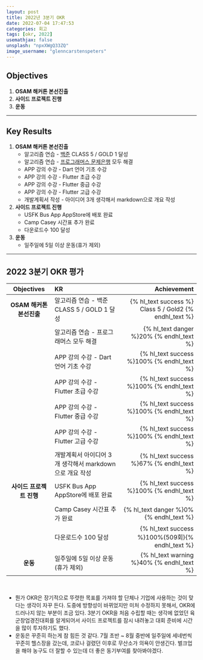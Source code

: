 ```yaml
---
layout: post
title: 2022년 3분기 OKR
date: 2022-07-04 17:47:53
categories: 회고
tags: [okr, 2022]
usemathjax: false
unsplash: "npxXWgQ33ZQ"
image_username: "glenncarstenspeters"
---
```


<!-- toc -->

## Objectives

1. **OSAM 해커톤 본선진출**
1. **사이드 프로젝트 진행**
1. **운동**

---

## Key Results

1. **OSAM 해커톤 본선진출**
   - 알고리즘 연습 - [백준](https://solved.ac/profile/oxcarxierra) CLASS 5 / GOLD 1 달성
   - 알고리즘 연습 - [프로그래머스 문제은행](https://school.programmers.co.kr/app/courses/14092/dashboard) 모두 해결
   - APP 강의 수강 - Dart 언어 기초 수강
   - APP 강의 수강 - Flutter 초급 수강
   - APP 강의 수강 - Flutter 중급 수강
   - APP 강의 수강 - Flutter 고급 수강
   - 개발계획서 작성 - 아이디어 3개 생각해서 markdown으로 개요 작성
1. **사이드 프로젝트 진행**
   - USFK Bus App AppStore에 배포 완료
   - Camp Casey 시간표 추가 완료
   - 다운로드수 100 달성
1. **운동**
   - 일주일에 5일 이상 운동(휴가 제외)

---

## 2022 3분기 OKR 평가

|        Objectives        | KR                                                      |                                            Achievement |
| :----------------------: | :------------------------------------------------------ | -----------------------------------------------------: |
| **OSAM 해커톤 본선진출** | 알고리즘 연습 - 백준 CLASS 5 / GOLD 1 달성              | {% hl_text success %} Class 5 / Gold2 {% endhl_text %} |
|                          | 알고리즘 연습 - 프로그래머스 모두 해결                  |               {% hl_text danger %}20% {% endhl_text %} |
|                          | APP 강의 수강 - Dart 언어 기초 수강                     |             {% hl_text success %}100% {% endhl_text %} |
|                          | APP 강의 수강 - Flutter 초급 수강                       |             {% hl_text success %}100% {% endhl_text %} |
|                          | APP 강의 수강 - Flutter 중급 수강                       |             {% hl_text success %}100% {% endhl_text %} |
|                          | APP 강의 수강 - Flutter 고급 수강                       |             {% hl_text success %}100% {% endhl_text %} |
|                          | 개발계획서 아이디어 3개 생각해서 markdown으로 개요 작성 |              {% hl_text success %}67% {% endhl_text %} |
| **사이드 프로젝트 진행** | USFK Bus App AppStore에 배포 완료                       |             {% hl_text success %}100% {% endhl_text %} |
|                          | Camp Casey 시간표 추가 완료                             |                {% hl_text danger %}0% {% endhl_text %} |
|                          | 다운로드수 100 달성                                     |       {% hl_text success %}100%(509회){% endhl_text %} |
|         **운동**         | 일주일에 5일 이상 운동(휴가 제외)                       |              {% hl_text warning %}40% {% endhl_text %} |

<br>

- 뭔가 OKR은 장기적으로 뚜렷한 목표를 가져야 할 단체나 기업에 사용하는 것이 맞다는 생각이 자꾸 든다. 도중에 방향성이 바뀌었지만 미처 수정하지 못해서, OKR에 드러나지 않는 부분이 조금 있다. 3분기 OKR을 처음 수립할 때는 생각에 없었던 육군창업경진대회를 알게되어서 사이드 프로젝트를 잠시 내려놓고 대회 준비에 시간을 많이 투자하기도 했다.
- 운동은 꾸준히 하는게 참 힘든 것 같다. 7월 초반 ~ 8월 중반에 일주일에 세네번씩 꾸준히 헬스장을 갔는데, 코로나 걸렸던 이후로 무산소가 의욕이 안생긴다. 벌크업을 해야 농구도 더 잘할 수 있는데 더 좋은 동기부여를 찾아봐야겠다.
